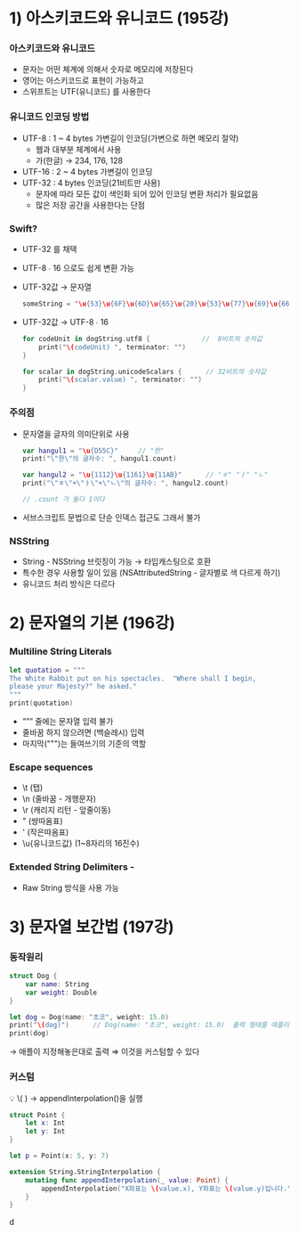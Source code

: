 # 1) 아스키코드와 유니코드 (195강)

### 아스키코드와 유니코드

- 문자는 어떤 체계에 의해서 숫자로 메모리에 저장된다
- 영어는 아스키코드로 표현이 가능하고
- 스위프트는 UTF(유니코드) 를 사용한다

### 유니코드 인코딩 방법

- UTF-8 : 1 ~ 4 bytes 가변길이 인코딩(가변으로 하면 메모리 절약)
    - 웹과 대부분 체계에서 사용
    - 가(한글) → 234, 176, 128
- UTF-16 : 2 ~ 4 bytes 가변길이 인코딩
- UTF-32 : 4 bytes 인코딩(21비트만 사용)
    - 문자에 따라 모든 값이 색인화 되어 있어 인코딩 변환 처리가 필요없음
    - 많은 저장 공간을 사용한다는 단점

### Swift?

- UTF-32 를 채택
- UTF-8 ∙ 16 으로도 쉽게 변환 가능
- UTF-32값 → 문자열
    
    ```swift
    someString = "\u{53}\u{6F}\u{6D}\u{65}\u{20}\u{53}\u{77}\u{69}\u{66}\u{74}\u{1F603}"
    ```
    
- UTF-32값 → UTF-8 ∙ 16
    
    ```swift
    for codeUnit in dogString.utf8 {             //  8비트의 숫자값
        print("\(codeUnit) ", terminator: "")
    }
    
    for scalar in dogString.unicodeScalars {      // 32비트의 숫자값
        print("\(scalar.value) ", terminator: "")
    }
    ```
    

### 주의점

- 문자열을 글자의 의미단위로 사용
    
    ```swift
    var hangul1 = "\u{D55C}"     // "한"
    print("\"한\"의 글자수: ", hangul1.count)
    
    var hangul2 = "\u{1112}\u{1161}\u{11AB}"      // "ㅎ" "ㅏ" "ㄴ"
    print("\"ㅎ\"+\"ㅏ\"+\"ㄴ\"의 글자수: ", hangul2.count)
    
    // .count 가 둘다 1이다
    ```
    
- 서브스크립트 문법으로 단순 인덱스 접근도 그래서 불가

### NSString

- String - NSString 브릿징이 가능 → 타입캐스팅으로 호환
- 특수한 경우 사용할 일이 있음 (NSAttributedString -  글자별로 색 다르게 하기)
- 유니코드 처리 방식은 다르다

# 2) 문자열의 기본 (196강)

### Multiline String Literals

```swift
let quotation = """
The White Rabbit put on his spectacles.  "Where shall I begin,
please your Majesty?" he asked."
"""
print(quotation)
```

- “”” 줄에는 문자열 입력 불가
- 줄바꿈 하지 않으려면 \(백슬레시) 입력
- 마지막(""")는 들여쓰기의 기준의 역할

### Escape sequences

- \t (탭)
- \n (줄바꿈 - 개행문자)
- \r (캐리지 리턴 - 앞줄이동)
- \" (쌍따옴표)
- \' (작은따옴표)
- \u{유니코드값} (1~8자리의 16진수)

### Extended String Delimiters - #

- Raw String 방식을 사용 가능

# 3) 문자열 보간법 (197강)

### 동작원리

```swift
struct Dog {
    var name: String
    var weight: Double
}

let dog = Dog(name: "초코", weight: 15.0)
print("\(dog)")      // Dog(name: "초코", weight: 15.0)  출력 형태를 애플이 지정해 놓음
print(dog)
```

→ 애플이 지정해놓은대로 출력 ⇒ 이것을 커스텀할 수 있다

### 커스텀

<aside>
💡 \( ) → appendInterpolation()을 실행

</aside>

```swift
struct Point {
    let x: Int
    let y: Int
}

let p = Point(x: 5, y: 7)

extension String.StringInterpolation {
    mutating func appendInterpolation(_ value: Point) {
        appendInterpolation("X좌표는 \(value.x), Y좌표는 \(value.y)입니다.")
    }
}
```

d
